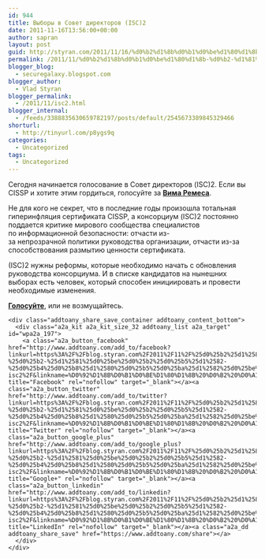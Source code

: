 ```yaml
---
id: 944
title: Выборы в Совет директоров (ISC)2
date: 2011-11-16T13:56:00+00:00
author: sapran
layout: post
guid: http://styran.com/2011/11/16/%d0%b2%d1%8b%d0%b1%d0%be%d1%80%d1%8b-%d0%b2-%d1%81%d0%be%d0%b2%d0%b5%d1%82-%d0%b4%d0%b8%d1%80%d0%b5%d0%ba%d1%82%d0%be%d1%80%d0%be%d0%b2-isc2/
permalink: /2011/11/%d0%b2%d1%8b%d0%b1%d0%be%d1%80%d1%8b-%d0%b2-%d1%81%d0%be%d0%b2%d0%b5%d1%82-%d0%b4%d0%b8%d1%80%d0%b5%d0%ba%d1%82%d0%be%d1%80%d0%be%d0%b2-isc2/
blogger_blog:
  - securegalaxy.blogspot.com
blogger_author:
  - Vlad Styran
blogger_permalink:
  - /2011/11/isc2.html
blogger_internal:
  - /feeds/3388835630659782197/posts/default/2545673389845329466
shorturl:
  - http://tinyurl.com/p8ygs9q
categories:
  - Uncategorized
tags:
  - Uncategorized
---
```

<div dir="ltr" style="text-align: left;">
  Сегодня начинается голосование в Совет директоров (ISC)2. Если вы CISSP и хотите этим гордиться, голосуйте за <a href="http://blog.remes-it.be/petition.html"><b>Вима Ремеса</b></a>.</p> 
  
  <p>
    Не для кого не секрет, что в последние годы произошла тотальная гиперинфляция сертификата CISSP, а консорциум&nbsp;(ISC)2 постоянно поддается критике мирового сообщества специалистов по&nbsp;информационной&nbsp;безопасности: отчасти из-за&nbsp;непрозрачной&nbsp;политики руководства организации, отчасти из-за способствования размытию ценности сертификата.
  </p>
  
  <p>
    (ISC)2 нужны реформы, которые необходимо начать с обновления руководства консорциума. И в списке кандидатов на нынешних выборах есть человек, который способен инициировать и провести необходимые изменения.
  </p>
  
  <p>
    <a href="https://webportal.isc2.org/custom/ElectionBallot.aspx?YEAR=2011"><b>Голосуйте</b></a>, или не возмущайтесь.</div> 
    
    <div class="addtoany_share_save_container addtoany_content_bottom">
      <div class="a2a_kit a2a_kit_size_32 addtoany_list a2a_target" id="wpa2a_197">
        <a class="a2a_button_facebook" href="http://www.addtoany.com/add_to/facebook?linkurl=https%3A%2F%2Fblog.styran.com%2F2011%2F11%2F%25d0%25b2%25d1%258b%25d0%25b1%25d0%25be%25d1%2580%25d1%258b-%25d0%25b2-%25d1%2581%25d0%25be%25d0%25b2%25d0%25b5%25d1%2582-%25d0%25b4%25d0%25b8%25d1%2580%25d0%25b5%25d0%25ba%25d1%2582%25d0%25be%25d1%2580%25d0%25be%25d0%25b2-isc2%2F&linkname=%D0%92%D1%8B%D0%B1%D0%BE%D1%80%D1%8B%20%D0%B2%20%D0%A1%D0%BE%D0%B2%D0%B5%D1%82%20%D0%B4%D0%B8%D1%80%D0%B5%D0%BA%D1%82%D0%BE%D1%80%D0%BE%D0%B2%20%28ISC%292" title="Facebook" rel="nofollow" target="_blank"></a><a class="a2a_button_twitter" href="http://www.addtoany.com/add_to/twitter?linkurl=https%3A%2F%2Fblog.styran.com%2F2011%2F11%2F%25d0%25b2%25d1%258b%25d0%25b1%25d0%25be%25d1%2580%25d1%258b-%25d0%25b2-%25d1%2581%25d0%25be%25d0%25b2%25d0%25b5%25d1%2582-%25d0%25b4%25d0%25b8%25d1%2580%25d0%25b5%25d0%25ba%25d1%2582%25d0%25be%25d1%2580%25d0%25be%25d0%25b2-isc2%2F&linkname=%D0%92%D1%8B%D0%B1%D0%BE%D1%80%D1%8B%20%D0%B2%20%D0%A1%D0%BE%D0%B2%D0%B5%D1%82%20%D0%B4%D0%B8%D1%80%D0%B5%D0%BA%D1%82%D0%BE%D1%80%D0%BE%D0%B2%20%28ISC%292" title="Twitter" rel="nofollow" target="_blank"></a><a class="a2a_button_google_plus" href="http://www.addtoany.com/add_to/google_plus?linkurl=https%3A%2F%2Fblog.styran.com%2F2011%2F11%2F%25d0%25b2%25d1%258b%25d0%25b1%25d0%25be%25d1%2580%25d1%258b-%25d0%25b2-%25d1%2581%25d0%25be%25d0%25b2%25d0%25b5%25d1%2582-%25d0%25b4%25d0%25b8%25d1%2580%25d0%25b5%25d0%25ba%25d1%2582%25d0%25be%25d1%2580%25d0%25be%25d0%25b2-isc2%2F&linkname=%D0%92%D1%8B%D0%B1%D0%BE%D1%80%D1%8B%20%D0%B2%20%D0%A1%D0%BE%D0%B2%D0%B5%D1%82%20%D0%B4%D0%B8%D1%80%D0%B5%D0%BA%D1%82%D0%BE%D1%80%D0%BE%D0%B2%20%28ISC%292" title="Google+" rel="nofollow" target="_blank"></a><a class="a2a_button_linkedin" href="http://www.addtoany.com/add_to/linkedin?linkurl=https%3A%2F%2Fblog.styran.com%2F2011%2F11%2F%25d0%25b2%25d1%258b%25d0%25b1%25d0%25be%25d1%2580%25d1%258b-%25d0%25b2-%25d1%2581%25d0%25be%25d0%25b2%25d0%25b5%25d1%2582-%25d0%25b4%25d0%25b8%25d1%2580%25d0%25b5%25d0%25ba%25d1%2582%25d0%25be%25d1%2580%25d0%25be%25d0%25b2-isc2%2F&linkname=%D0%92%D1%8B%D0%B1%D0%BE%D1%80%D1%8B%20%D0%B2%20%D0%A1%D0%BE%D0%B2%D0%B5%D1%82%20%D0%B4%D0%B8%D1%80%D0%B5%D0%BA%D1%82%D0%BE%D1%80%D0%BE%D0%B2%20%28ISC%292" title="LinkedIn" rel="nofollow" target="_blank"></a><a class="a2a_dd addtoany_share_save" href="https://www.addtoany.com/share"></a>
      </div>
    </div>